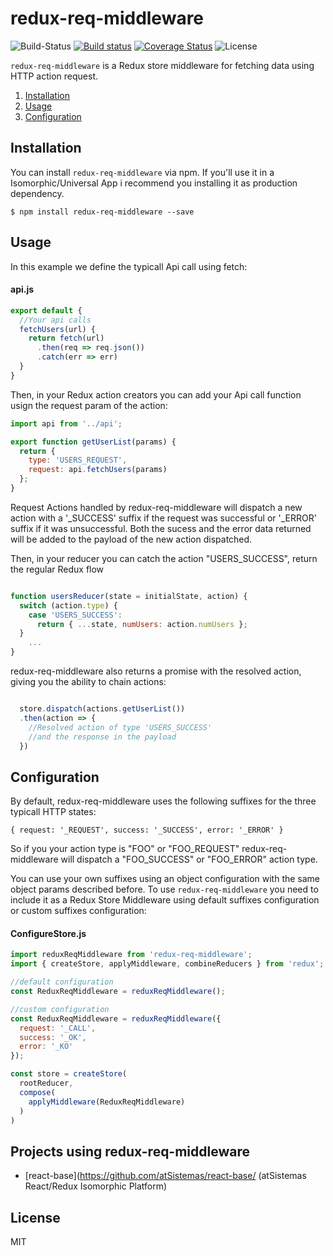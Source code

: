 # redux-req-middleware

![Build-Status](https://travis-ci.org/pmagaz/redux-req-middleware.svg?branch=master)
[![Build status](https://ci.appveyor.com/api/projects/status/wane4ixtguv7qpaa?svg=true)](https://ci.appveyor.com/project/pmagaz/redux-req-middleware)
[![Coverage Status](https://coveralls.io/repos/github/pmagaz/redux-req-middleware/badge.svg?branch=master)](https://coveralls.io/github/pmagaz/redux-req-middleware?branch=master)
![License](https://img.shields.io/badge/license-MIT-blue.svg)

`redux-req-middleware` is a Redux store middleware for fetching data using HTTP action request.

1. [Installation](#installation)
2. [Usage](#usage)
3. [Configuration](#configuration)

## Installation

You can install `redux-req-middleware` via npm. If you'll use it in a Isomorphic/Universal App i recommend you installing it as production dependency.

```
$ npm install redux-req-middleware --save
```

## Usage

In this example we define the typicall Api call using fetch:

#### api.js

```javascript
export default {
  //Your api calls
  fetchUsers(url) {
    return fetch(url)
      .then(req => req.json())
      .catch(err => err) 
  }
}
``` 
Then, in your Redux action creators you can add your Api call function usign the request param of the action:

```javascript
import api from '../api';

export function getUserList(params) {
  return {
    type: 'USERS_REQUEST',
    request: api.fetchUsers(params)
  };
}
```
Request Actions handled by redux-req-middleware will dispatch a new action with a '_SUCCESS' suffix if the request was successful or '_ERROR' suffix if it was unsuccessful. Both the sucess and the error data returned will be added to the payload of the new action dispatched.

Then, in your reducer you can catch the action "USERS_SUCCESS", return the regular Redux flow

```javascript

function usersReducer(state = initialState, action) {
  switch (action.type) {
    case 'USERS_SUCCESS':
      return { ...state, numUsers: action.numUsers };
  }
    ...
}
```


redux-req-middleware also returns a promise with the resolved action, giving you the ability to chain actions:

```javascript

  store.dispatch(actions.getUserList())
  .then(action => {
    //Resolved action of type 'USERS_SUCCESS'
    //and the response in the payload
  })
```


## Configuration

By default, redux-req-middleware uses the following suffixes for the three typicall HTTP states:

`
{
  request: '_REQUEST',
  success: '_SUCCESS',
  error: '_ERROR'
}
`

So if you your action type is "FOO" or "FOO_REQUEST" redux-req-middleware will dispatch a "FOO_SUCCESS" or "FOO_ERROR" action type.

You can use your own suffixes using an object configuration with the same object params described before.  To use `redux-req-middleware` you need to include it as a Redux Store Middleware using default suffixes configuration or custom suffixes configuration:

#### ConfigureStore.js

```js
import reduxReqMiddleware from 'redux-req-middleware';
import { createStore, applyMiddleware, combineReducers } from 'redux';

//default configuration
const ReduxReqMiddleware = reduxReqMiddleware();

//custom configuration
const ReduxReqMiddleware = reduxReqMiddleware({
  request: '_CALL',
  success: '_OK',
  error: '_KO'
});

const store = createStore(
  rootReducer,
  compose(
    applyMiddleware(ReduxReqMiddleware)
  )
)

``` 

## Projects using redux-req-middleware

- [react-base](https://github.com/atSistemas/react-base/ (atSistemas React/Redux Isomorphic Platform)


## License

MIT